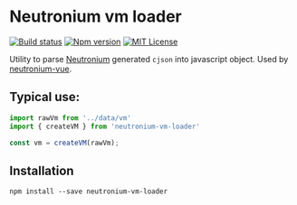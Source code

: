 # Neutronium vm loader

[![Build status](https://img.shields.io/circleci/project/github/NeutroniumCore/neutronium-vm-loader.svg)](https://circleci.com/gh/NeutroniumCore/neutronium-vm-loader)
[![Npm version](https://img.shields.io/npm/v/neutronium-vm-loader.svg?maxAge=2592000)](https://www.npmjs.com/package/neutronium-vm-loader)
[![MIT License](https://img.shields.io/github/license/NeutroniumCore/neutronium-vm-loader.svg)](https://github.com/NeutroniumCore/neutronium-vm-loader/blob/master/LICENSE)

Utility to parse [Neutronium](https://github.com/David-Desmaisons/Neutronium) generated `cjson` into javascript object. Used by [neutronium-vue](https://github.com/NeutroniumCore/neutronium-vue).


## Typical use:
```javascript
import rawVm from '../data/vm'
import { createVM } from 'neutronium-vm-loader'

const vm = createVM(rawVm);
```
## Installation

```
npm install --save neutronium-vm-loader
```
